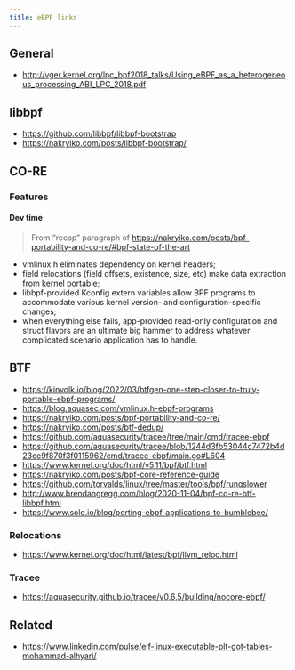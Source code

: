 ```yaml
---
title: eBPF links
---
```


## General

- http://vger.kernel.org/lpc_bpf2018_talks/Using_eBPF_as_a_heterogeneous_processing_ABI_LPC_2018.pdf

## libbpf

- https://github.com/libbpf/libbpf-bootstrap
- https://nakryiko.com/posts/libbpf-bootstrap/

## CO-RE

### Features

#### Dev time

> From “recap” paragraph of https://nakryiko.com/posts/bpf-portability-and-co-re/#bpf-state-of-the-art
- vmlinux.h eliminates dependency on kernel headers;
- field relocations (field offsets, existence, size, etc) make data extraction from kernel portable;
- libbpf-provided Kconfig extern variables allow BPF programs to accommodate various kernel version- and configuration-specific changes;
- when everything else fails, app-provided read-only configuration and struct flavors are an ultimate big hammer to address whatever complicated scenario application has to handle.

## BTF

- https://kinvolk.io/blog/2022/03/btfgen-one-step-closer-to-truly-portable-ebpf-programs/
- https://blog.aquasec.com/vmlinux.h-ebpf-programs
- https://nakryiko.com/posts/bpf-portability-and-co-re/
- https://nakryiko.com/posts/btf-dedup/
- https://github.com/aquasecurity/tracee/tree/main/cmd/tracee-ebpf
- https://github.com/aquasecurity/tracee/blob/1244d3fb53044c7472b4d23ce9f870f3f0115962/cmd/tracee-ebpf/main.go#L604
- https://www.kernel.org/doc/html/v5.11/bpf/btf.html
- https://nakryiko.com/posts/bpf-core-reference-guide
- https://github.com/torvalds/linux/tree/master/tools/bpf/runqslower
- http://www.brendangregg.com/blog/2020-11-04/bpf-co-re-btf-libbpf.html
- https://www.solo.io/blog/porting-ebpf-applications-to-bumblebee/

### Relocations

- https://www.kernel.org/doc/html/latest/bpf/llvm_reloc.html

### Tracee

- https://aquasecurity.github.io/tracee/v0.6.5/building/nocore-ebpf/

## Related

- https://www.linkedin.com/pulse/elf-linux-executable-plt-got-tables-mohammad-alhyari/
